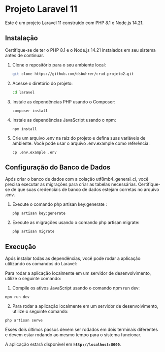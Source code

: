 # **Projeto Laravel 11**

Este é um projeto Laravel 11 construído com PHP 8.1 e Node.js 14.21.

## **Instalação**

Certifique-se de ter o PHP 8.1 e o Node.js 14.21 instalados em seu sistema antes de continuar.

1. Clone o repositório para o seu ambiente local:
    
    ```bash
    git clone https://github.com/dsbuhrer/crud-projeto2.git
    ```
    
2. Acesse o diretório do projeto:
    
    ```bash
    cd laravel
    ```
    
3. Instale as dependências PHP usando o Composer:
    
    ```
    composer install
    ```
    
4. Instale as dependências JavaScript usando o npm:
    
    ```
    npm install
    ```
5. Crie um arquivo .env na raiz do projeto e defina suas variáveis de ambiente. Você pode usar o arquivo .env.example como referência:
    
    ```
    cp .env.example .env
    ```
    
## **Configuração do Banco de Dados**
Após criar o banco de dados com a colação utf8mb4_general_ci, você precisa executar as migrações para criar as tabelas necessárias. Certifique-se de que suas credenciais de banco de dados estejam corretas no arquivo .env.

1. Execute o comando php artisan key:generate :
    
    ```
    php artisan key:generate
    ```

2. Execute as migrações usando o comando php artisan migrate:
    
    ```
    php artisan migrate
    ```


## **Execução**

Após instalar todas as dependências, você pode rodar a aplicação utilizando os comandos do Laravel:

Para rodar a aplicação localmente em um servidor de desenvolvimento, utilize o seguinte comando:
1. Compile os ativos JavaScript usando o comando npm run dev:

```
npm run dev
```

2. Para rodar a aplicação localmente em um servidor de desenvolvimento, utilize o seguinte comando:

```
php artisan serve
```

Esses dois últimos passos devem ser rodados em dois terminais diferentes e devem estar rodando ao mesmo tempo para o sistema funcionar.

A aplicação estará disponível em **`http://localhost:8000`**.
